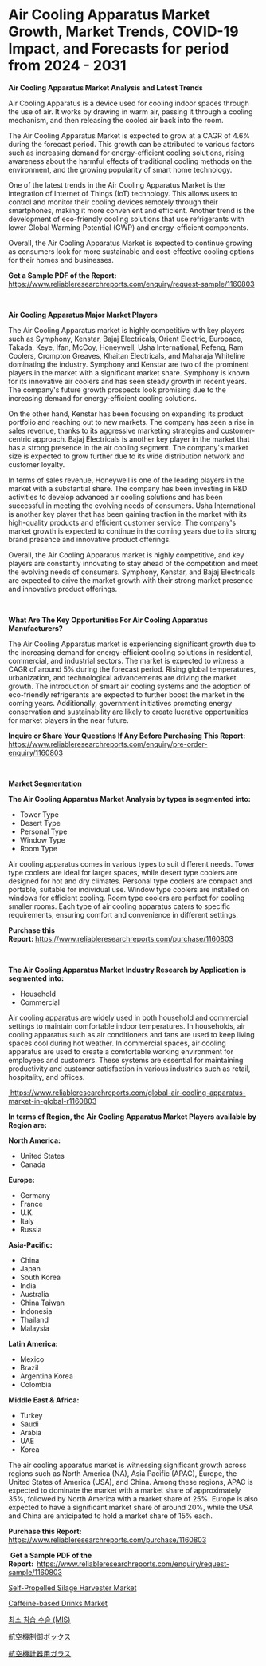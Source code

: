 <p><h1>Air Cooling Apparatus Market Growth, Market Trends, COVID-19 Impact, and Forecasts for period from 2024 - 2031</h1></p><p><strong>Air Cooling Apparatus Market Analysis and Latest Trends</strong></p>
<p><p>Air Cooling Apparatus is a device used for cooling indoor spaces through the use of air. It works by drawing in warm air, passing it through a cooling mechanism, and then releasing the cooled air back into the room.</p><p>The Air Cooling Apparatus Market is expected to grow at a CAGR of 4.6% during the forecast period. This growth can be attributed to various factors such as increasing demand for energy-efficient cooling solutions, rising awareness about the harmful effects of traditional cooling methods on the environment, and the growing popularity of smart home technology.</p><p>One of the latest trends in the Air Cooling Apparatus Market is the integration of Internet of Things (IoT) technology. This allows users to control and monitor their cooling devices remotely through their smartphones, making it more convenient and efficient. Another trend is the development of eco-friendly cooling solutions that use refrigerants with lower Global Warming Potential (GWP) and energy-efficient components.</p><p>Overall, the Air Cooling Apparatus Market is expected to continue growing as consumers look for more sustainable and cost-effective cooling options for their homes and businesses.</p></p>
<p><strong>Get a Sample PDF of the Report:&nbsp;</strong> <a href="https://www.reliableresearchreports.com/enquiry/request-sample/1160803">https://www.reliableresearchreports.com/enquiry/request-sample/1160803</a></p>
<p>&nbsp;</p>
<p><strong>Air Cooling Apparatus Major Market Players</strong></p>
<p><p>The Air Cooling Apparatus market is highly competitive with key players such as Symphony, Kenstar, Bajaj Electricals, Orient Electric, Europace, Takada, Keye, Ifan, McCoy, Honeywell, Usha International, Refeng, Ram Coolers, Crompton Greaves, Khaitan Electricals, and Maharaja Whiteline dominating the industry. Symphony and Kenstar are two of the prominent players in the market with a significant market share. Symphony is known for its innovative air coolers and has seen steady growth in recent years. The company's future growth prospects look promising due to the increasing demand for energy-efficient cooling solutions.</p><p>On the other hand, Kenstar has been focusing on expanding its product portfolio and reaching out to new markets. The company has seen a rise in sales revenue, thanks to its aggressive marketing strategies and customer-centric approach. Bajaj Electricals is another key player in the market that has a strong presence in the air cooling segment. The company's market size is expected to grow further due to its wide distribution network and customer loyalty.</p><p>In terms of sales revenue, Honeywell is one of the leading players in the market with a substantial share. The company has been investing in R&D activities to develop advanced air cooling solutions and has been successful in meeting the evolving needs of consumers. Usha International is another key player that has been gaining traction in the market with its high-quality products and efficient customer service. The company's market growth is expected to continue in the coming years due to its strong brand presence and innovative product offerings.</p><p>Overall, the Air Cooling Apparatus market is highly competitive, and key players are constantly innovating to stay ahead of the competition and meet the evolving needs of consumers. Symphony, Kenstar, and Bajaj Electricals are expected to drive the market growth with their strong market presence and innovative product offerings.</p></p>
<p>&nbsp;</p>
<p><strong>What Are The Key Opportunities For Air Cooling Apparatus Manufacturers?</strong></p>
<p><p>The Air Cooling Apparatus market is experiencing significant growth due to the increasing demand for energy-efficient cooling solutions in residential, commercial, and industrial sectors. The market is expected to witness a CAGR of around 5% during the forecast period. Rising global temperatures, urbanization, and technological advancements are driving the market growth. The introduction of smart air cooling systems and the adoption of eco-friendly refrigerants are expected to further boost the market in the coming years. Additionally, government initiatives promoting energy conservation and sustainability are likely to create lucrative opportunities for market players in the near future.</p></p>
<p><strong>Inquire or Share Your Questions If Any Before Purchasing This Report:</strong> <a href="https://www.reliableresearchreports.com/enquiry/pre-order-enquiry/1160803">https://www.reliableresearchreports.com/enquiry/pre-order-enquiry/1160803</a></p>
<p>&nbsp;</p>
<p><strong>Market Segmentation</strong></p>
<p><strong>The Air Cooling Apparatus Market Analysis by types is segmented into:</strong></p>
<p><ul><li>Tower Type</li><li>Desert Type</li><li>Personal Type</li><li>Window Type</li><li>Room Type</li></ul></p>
<p><p>Air cooling apparatus comes in various types to suit different needs. Tower type coolers are ideal for larger spaces, while desert type coolers are designed for hot and dry climates. Personal type coolers are compact and portable, suitable for individual use. Window type coolers are installed on windows for efficient cooling. Room type coolers are perfect for cooling smaller rooms. Each type of air cooling apparatus caters to specific requirements, ensuring comfort and convenience in different settings.</p></p>
<p><strong>Purchase this Report:&nbsp;</strong><a href="https://www.reliableresearchreports.com/purchase/1160803">https://www.reliableresearchreports.com/purchase/1160803</a></p>
<p>&nbsp;</p>
<p><strong>The Air Cooling Apparatus Market Industry Research by Application is segmented into:</strong></p>
<p><ul><li>Household</li><li>Commercial</li></ul></p>
<p><p>Air cooling apparatus are widely used in both household and commercial settings to maintain comfortable indoor temperatures. In households, air cooling apparatus such as air conditioners and fans are used to keep living spaces cool during hot weather. In commercial spaces, air cooling apparatus are used to create a comfortable working environment for employees and customers. These systems are essential for maintaining productivity and customer satisfaction in various industries such as retail, hospitality, and offices.</p></p>
<p><a href="https://www.reliableresearchreports.com/global-air-cooling-apparatus-market-in-global-r1160803">&nbsp;https://www.reliableresearchreports.com/global-air-cooling-apparatus-market-in-global-r1160803</a></p>
<p><strong>In terms of Region, the Air Cooling Apparatus Market Players available by Region are:</strong></p>
<p>
    <p> <strong> North America: </strong>
        <ul>
            <li>United States</li>
            <li>Canada</li>
        </ul>
        </p> 
    <p> <strong> Europe: </strong>
        <ul>
            <li>Germany</li>
            <li>France</li>
            <li>U.K.</li>
            <li>Italy</li>
            <li>Russia</li>
        </ul>
        </p> 
    <p> <strong> Asia-Pacific: </strong>
        <ul>
            <li>China</li>
            <li>Japan</li>
            <li>South Korea</li>
            <li>India</li>
            <li>Australia</li>
            <li>China Taiwan</li>
            <li>Indonesia</li>
            <li>Thailand</li>
            <li>Malaysia</li>
        </ul>
        </p> 
    <p> <strong> Latin America: </strong>
        <ul>
            <li>Mexico</li>
            <li>Brazil</li>
            <li>Argentina Korea</li>
            <li>Colombia</li>
        </ul>
        </p> 
    <p> <strong> Middle East & Africa: </strong>
        <ul>
            <li>Turkey</li>
            <li>Saudi</li>
            <li>Arabia</li>
            <li>UAE</li>
            <li>Korea</li>
        </ul>
    </p>
    </p>
<p><p>The air cooling apparatus market is witnessing significant growth across regions such as North America (NA), Asia Pacific (APAC), Europe, the United States of America (USA), and China. Among these regions, APAC is expected to dominate the market with a market share of approximately 35%, followed by North America with a market share of 25%. Europe is also expected to have a significant market share of around 20%, while the USA and China are anticipated to hold a market share of 15% each.</p></p>
<p><strong>Purchase this Report: </strong><a href="https://www.reliableresearchreports.com/purchase/1160803">https://www.reliableresearchreports.com/purchase/1160803</a></p>
<p>&nbsp;<strong>Get a Sample PDF of the Report:&nbsp;&nbsp;</strong><a href="https://www.reliableresearchreports.com/enquiry/request-sample/1160803">https://www.reliableresearchreports.com/enquiry/request-sample/1160803</a></p>
<p><strong></strong></p>
<p><p><a href="https://github.com/ElmoRunolfsson2023/Market-Research-Report-List-1/blob/main/self-propelled-silage-harvester-market.md">Self-Propelled Silage Harvester Market</a></p><p><a href="https://github.com/NorbertYates/Market-Research-Report-List-5/blob/main/caffeine-based-drinks-market.md">Caffeine-based Drinks Market</a></p><p><a href="https://github.com/durgin521/Market-Research-Report-List-1/blob/main/504244881396.md">최소 침습 수술 (MIS)</a></p><p><a href="https://github.com/lababdou/Market-Research-Report-List-4/blob/main/436888088802.md">航空機制御ボックス</a></p><p><a href="https://github.com/bevdtkn4419963/Market-Research-Report-List-2/blob/main/951373488803.md">航空機計器用ガラス</a></p></p>